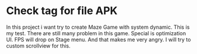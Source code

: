 # Check tag for file APK
 
In this project i want try to create Maze Game with system dynamic. This is my test.
There are still many problem in this game. Special is optimization UI.
FPS will drop on Stage menu. And that makes me very angry.
I will try to custom scrollview for this.